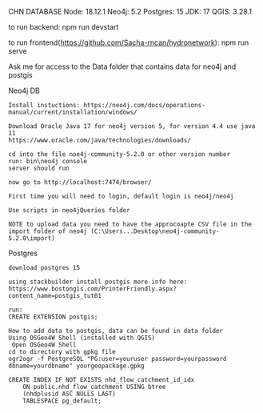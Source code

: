 CHN DATABASE
Node: 18.12.1
Neo4j: 5.2
Postgres: 15
JDK: 17
QGIS: 3.28.1

to run backend: npm run devstart

to run frontend(https://github.com/Sacha-rncan/hydronetwork): npm run serve

Ask me for access to the Data folder that contains data for neo4j and postgis

Neo4j DB

    Install instuctions: https://neo4j.com/docs/operations-manual/current/installation/windows/

    Download Oracle Java 17 for neo4j version 5, for version 4.4 use java 11
    https://www.oracle.com/java/technologies/downloads/
    
    cd into the file noe4j-community-5.2.0 or other version number 
    run: bin\neo4j console
    server should run

    now go to http://localhost:7474/browser/

    First time you will need to login, default login is neo4j/neo4j

    Use scripts in neo4jQueries folder

    NOTE to upload data you need to have the approcoapte CSV file in the import folder of neo4j (C:\Users...Desktop\neo4j-community-5.2.0\import)

Postgres

    download postgres 15

    using stackbuilder install postgis more info here: https://www.bostongis.com/PrinterFriendly.aspx?content_name=postgis_tut01

    run:
    CREATE EXTENSION postgis;

    How to add data to postgis, data can be found in data folder
    Using OSGeo4W Shell (installed with QGIS)
     Open OSGeo4W Shell
    cd to directory with gpkg file
    ogr2ogr -f PostgreSQL "PG:user=youruser password=yourpassword dbname=yourdbname" yourgeopackage.gpkg

    CREATE INDEX IF NOT EXISTS nhd_flow_catchment_id_idx
        ON public.nhd_flow_catchment USING btree
        (nhdplusid ASC NULLS LAST)
        TABLESPACE pg_default;

